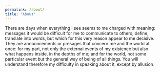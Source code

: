 ```yaml
---
permalink: /about/
title: "About"
---
```


There are days when everything I see seems to me charged with meaning: messages it would be difficult for me to communicate to others, define, translate into words, but which for this very reason appear to me decisive. They are announcements or presages that concern me and the world at once: for my part, not only the externai events of my existence but also what happens inside, in the depths of me; and for the world, not some particular event but the general way of being of all things. You will understand therefore my difficulty in speaking about it, except by allusion. 